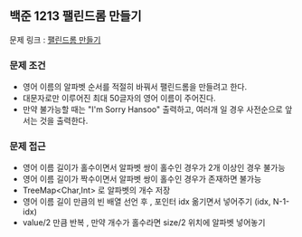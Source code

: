 ## 백준 1213 팰린드롬 만들기

문제 링크 : [팰린드롬 만들기](https://www.acmicpc.net/problem/1213)

### 문제 조건

- 영어 이름의 알파벳 순서를 적절히 바꿔서 팰린드롬을 만들려고 한다.
- 대문자로만 이루어진 최대 50글자의 영어 이름이 주어진다.
- 만약 불가능할 때는 "I'm Sorry Hansoo" 출력하고, 여러개 일 경우 사전순으로 앞서는 것을 출력한다.

### 문제 접근

- 영어 이름 길이가 홀수이면서 알파벳 쌍이 홀수인 경우가 2개 이상인 경우 불가능
- 영어 이름 길이가 짝수이면서 알파벳 쌍이 홀수인 경우가 존재하면 불가능
- TreeMap<Char,Int> 로 알파벳의 개수 저장
- 영어 이름 길이 만큼의 빈 배열 선언 후 , 포인터 idx 옮기면서 넣어주기 (idx, N-1-idx)
- value/2 만큼 반복 , 만약 개수가 홀수라면 size/2 위치에 알파벳 넣어놓기